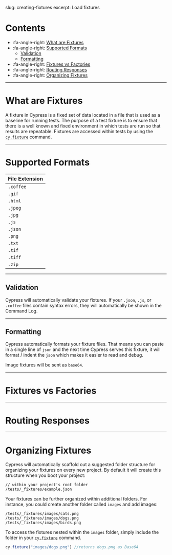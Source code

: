 slug: creating-fixtures
excerpt: Load fixtures

# Contents

- :fa-angle-right: [What are Fixtures](#section-what-are-fixtures)
- :fa-angle-right: [Supported Formats](#section-supported-formats)
  - [Validation](#section-validation)
  - [Formatting](#section-formatting)
- :fa-angle-right: [Fixtures vs Factories](#section-fixtures-vs-factories)
- :fa-angle-right: [Routing Responses](#section-routing-responses)
- :fa-angle-right: [Organizing Fixtures](#section-organizing-fixtures)

***

# What are Fixtures

A fixture in Cypress is a fixed set of data located in a file that is used as a baseline for running tests. The purpose of a test fixture is to ensure that there is a well known and fixed environment in which tests are run so that results are repeatable. Fixtures are accessed within tests by using the [`cy.fixture`](https://on.cypress.io/api/fixture) command.

***

# Supported Formats

| File Extension |
| --- |
| `.coffee` |
| `.gif` |
| `.html` |
| `.jpeg` |
| `.jpg` |
| `.js` |
| `.json` |
| `.png` |
| `.txt` |
| `.tif` |
| `.tiff` |
| `.zip` |

***

## Validation

Cypress will automatically validate your fixtures. If your `.json`, `.js`, or `.coffee`  files contain syntax errors, they will automatically be shown in the Command Log.

***

## Formatting

Cypress automatically formats your fixture files. That means you can paste in a single line of `json` and the next time Cypress serves this fixture, it will format / indent the `json` which makes it easier to read and debug.

Image fixtures will be sent as `base64`.

***

# Fixtures vs Factories

***

# Routing Responses

***

# Organizing Fixtures

Cypress will automatically scaffold out a suggested folder structure for organizing your fixtures on every new project. By default it will create this structure when you boot your project:

```text
// within your project's root folder
/tests/_fixtures/example.json
```

Your fixtures can be further organized within additional folders. For instance, you could create another folder called `images` and add images:

```text
/tests/_fixtures/images/cats.png
/tests/_fixtures/images/dogs.png
/tests/_fixtures/images/birds.png
```

To access the fixtures nested within the `images` folder, simply include the folder in your [`cy.fixture`](https://on.cypress.io/api/fixture) command.

```javascript
cy.fixture("images/dogs.png") //returns dogs.png as Base64
```